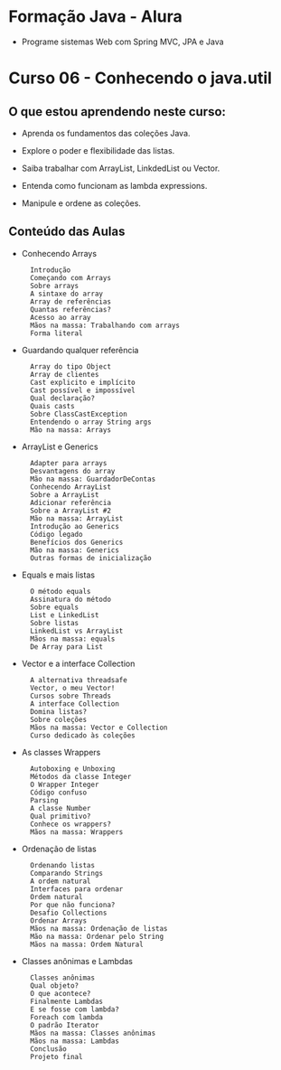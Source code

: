 # Formação Java - Alura
+ Programe sistemas Web com Spring MVC, JPA e Java

# Curso 06 - Conhecendo o java.util

## O que estou aprendendo neste curso:

+ Aprenda os fundamentos das coleções Java.

+ Explore o poder e flexibilidade das listas.

+ Saiba trabalhar com ArrayList, LinkdedList ou Vector.

+ Entenda como funcionam as lambda expressions.

+ Manipule e ordene as coleções.

## Conteúdo das Aulas

+ Conhecendo Arrays

        Introdução
        Começando com Arrays
        Sobre arrays
        A sintaxe do array
        Array de referências
        Quantas referências?
        Acesso ao array
        Mãos na massa: Trabalhando com arrays
        Forma literal

+ Guardando qualquer referência  

        Array do tipo Object
        Array de clientes
        Cast explicito e implícito
        Cast possível e impossível
        Qual declaração?
        Quais casts
        Sobre ClassCastException
        Entendendo o array String args
        Mão na massa: Arrays

+ ArrayList e Generics

        Adapter para arrays
        Desvantagens do array
        Mão na massa: GuardadorDeContas
        Conhecendo ArrayList
        Sobre a ArrayList
        Adicionar referência
        Sobre a ArrayList #2
        Mão na massa: ArrayList
        Introdução ao Generics
        Código legado
        Benefícios dos Generics
        Mão na massa: Generics
        Outras formas de inicialização

+ Equals e mais listas

        O método equals
        Assinatura do método
        Sobre equals
        List e LinkedList
        Sobre listas
        LinkedList vs ArrayList
        Mãos na massa: equals
        De Array para List

+ Vector e a interface Collection 

        A alternativa threadsafe
        Vector, o meu Vector!
        Cursos sobre Threads
        A interface Collection
        Domina listas?
        Sobre coleções
        Mãos na massa: Vector e Collection
        Curso dedicado às coleções

+ As classes Wrappers

        Autoboxing e Unboxing
        Métodos da classe Integer
        O Wrapper Integer
        Código confuso
        Parsing
        A classe Number
        Qual primitivo?
        Conhece os wrappers?
        Mãos na massa: Wrappers

+ Ordenação de listas

        Ordenando listas
        Comparando Strings
        A ordem natural
        Interfaces para ordenar
        Ordem natural
        Por que não funciona?
        Desafio Collections
        Ordenar Arrays
        Mãos na massa: Ordenação de listas
        Mão na massa: Ordenar pelo String
        Mãos na massa: Ordem Natural

+ Classes anônimas e Lambdas 

        Classes anônimas
        Qual objeto?
        O que acontece?
        Finalmente Lambdas
        E se fosse com lambda?
        Foreach com lambda
        O padrão Iterator
        Mãos na massa: Classes anônimas
        Mãos na massa: Lambdas
        Conclusão
        Projeto final
